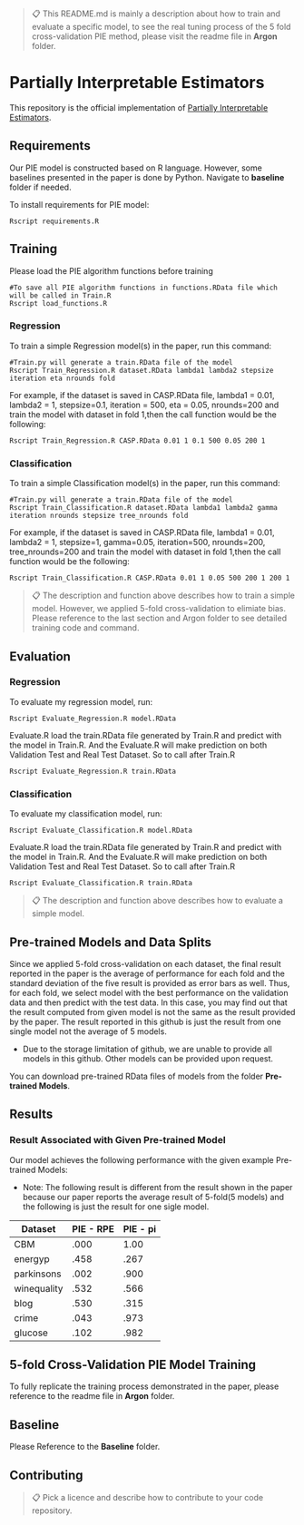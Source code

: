 >📋  This README.md is mainly a description about how to train and evaluate a specific model, to see the real tuning process of the 5 fold cross-validation PIE method, please visit the readme file in **Argon** folder.

# Partially Interpretable Estimators

This repository is the official implementation of [Partially Interpretable Estimators](https://arxiv.org/abs/2030.12345). 

<!-- 
>📋  Optional: include a graphic explaining your approach/main result, bibtex entry, link to demos, blog posts and tutorials
-->
## Requirements

Our PIE model is constructed based on R language. However, some baselines presented in the paper is done by Python. Navigate to **baseline** folder if needed.

To install requirements for PIE model:

```setup
Rscript requirements.R
```

<!-- 
>📋  Describe how to set up the environment, e.g. pip/conda/docker commands, download datasets, etc...
-->
## Training
Please load the PIE algorithm functions before training
```train
#To save all PIE algorithm functions in functions.RData file which will be called in Train.R
Rscript load_functions.R 
```
### Regression
To train a simple Regression model(s) in the paper, run this command:

```train
#Train.py will generate a train.RData file of the model
Rscript Train_Regression.R dataset.RData lambda1 lambda2 stepsize iteration eta nrounds fold

```
For example, if the dataset is saved in CASP.RData file, lambda1 = 0.01, lambda2 = 1, stepsize=0.1, iteration = 500, eta = 0.05, nrounds=200 and train the model with dataset in fold 1,then the call function would be the following:

```train
Rscript Train_Regression.R CASP.RData 0.01 1 0.1 500 0.05 200 1
```
### Classification
To train a simple Classification model(s) in the paper, run this command:

```train
#Train.py will generate a train.RData file of the model
Rscript Train_Classification.R dataset.RData lambda1 lambda2 gamma iteration nrounds stepsize tree_nrounds fold
```
For example, if the dataset is saved in CASP.RData file, lambda1 = 0.01, lambda2 = 1, stepsize=1, gamma=0.05, iteration=500, nrounds=200, tree_nrounds=200 and train the model with dataset in fold 1,then the call function would be the following:


```train
Rscript Train_Classification.R CASP.RData 0.01 1 0.05 500 200 1 200 1
```
>📋  The description and function above describes how to train a simple model. However, we applied 5-fold cross-validation to elimiate bias. Please reference to the last section and Argon folder to see detailed training code and command.

## Evaluation

### Regression
To evaluate my regression model, run:

```eval
Rscript Evaluate_Regression.R model.RData
```
Evaluate.R load the train.RData file generated by Train.R and predict with the model in Train.R. And the Evaluate.R will make prediction on both Validation Test and Real Test Dataset. So to call after Train.R

```eval
Rscript Evaluate_Regression.R train.RData
```
### Classification
To evaluate my classification model, run:

```eval
Rscript Evaluate_Classification.R model.RData
```
Evaluate.R load the train.RData file generated by Train.R and predict with the model in Train.R. And the Evaluate.R will make prediction on both Validation Test and Real Test Dataset. So to call after Train.R

```eval
Rscript Evaluate_Classification.R train.RData
```
>📋  The description and function above describes how to evaluate a simple model.

## Pre-trained Models and Data Splits
Since we applied 5-fold cross-validation on each dataset, the final result reported in the paper is the average of performance for each fold and the standard deviation of the five result is provided as error bars as well. Thus, for each fold, we select model with the best performance on the validation data and then predict with the test data. In this case, you may find out that the result computed from given model is not the same as the result provided by the paper. The result reported in this github is just the result from one single model not the average of 5 models.

- Due to the storage limitation of github, we are unable to provide all models in this github. Other models can be provided upon request. 

You can download pre-trained RData files of models from the folder **Pre-trained Models**.

## Results

### Result Associated with Given Pre-trained Model
Our model achieves the following performance with the given example Pre-trained Models:

- Note: The following result is different from the result shown in the paper because our paper reports the average result of 5-fold(5 models) and the following is just the result for one sigle model.

| Dataset            |   PIE - RPE     |   PIE - pi     |
| ------------------ |---------------- | -------------- |
| CBM                |     .000        |      1.00      |
| energyp            |     .458        |      .267      |
| parkinsons         |     .002        |      .900      |
| winequality        |     .532        |      .566      |
| blog               |     .530        |      .315      |
| crime              |     .043        |      .973      |
| glucose            |     .102        |      .982      |


<!-- 
>📋  Include a table of results from your paper, and link back to the leaderboard for clarity and context. If your main result is a figure, include that figure and link to the command or notebook to reproduce it. 
-->
## 5-fold Cross-Validation PIE Model Training
To fully replicate the training process demonstrated in the paper, please reference to the readme file in **Argon** folder.

## Baseline
Please Reference to the **Baseline** folder.

## Contributing

>📋  Pick a licence and describe how to contribute to your code repository. 
